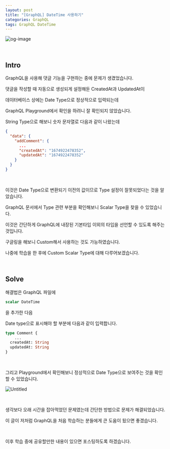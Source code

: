 ```yaml
---
layout: post
title: "[GraphQL] DateTime 사용하기"
categories: GraphQL
tags: GraphQL DateTime
---
```


![og-image](https://user-images.githubusercontent.com/108377235/215277480-3e5b5d6c-7296-497d-ba70-1a32a04402be.png)

<br/>

## Intro

GraphQL을 사용해 댓글 기능을 구현하는 중에 문제가 생겼었습니다.

댓글을 작성할 때 자동으로 생성되게 설정해둔 CreatedAt과 UpdatedAt이

데이터베이스 상에는 Date Type으로 정상적으로 입력되는데

GraphQL Playground에서 확인을 하려니 잘 확인되지 않았습니다.

String Type으로 해보니 숫자 문자열로 다음과 같이 나왔는데

```json
{
  "data": {
    "addComment": {
      ...
      "createdAt": "1674922478352",
      "updatedAt": "1674922478352"
    }
  }
}
```

<br/>

이것은 Date Type으로 변환되기 이전의 값이므로 Type 설정이 잘못되었다는 것을 알았습니다.

GraphQL 문서에서 Type 관련 부분을 확인해보니 Scalar Type을 찾을 수 있었습니다.

이것은 간단하게 GraphQL에 내장된 기본타입 이외의 타입을 선언할 수 있도록 해주는 것입니다.

구글링을 해보니 Custom해서 사용하는 것도 가능하였습니다.

나중에 학습을 한 후에 Custom Scalar Type에 대해 다루어보겠습니다.

<br/>

## Solve

해결법은 GraphQL 파일에

```graphql
scalar DateTime
```

을 추가한 다음

Date type으로 표시해야 할 부분에 다음과 같이 입력합니다.

```graphql
type Comment {
	...
  createdAt: String
  updatedAt: String
}
```

<br/>

그리고 Playground에서 확인해보니 정상적으로 Date Type으로 보여주는 것을 확인할 수 있었습니다.

![Untitled](https://user-images.githubusercontent.com/108377235/215277536-0fdc9e2a-7ee8-4230-ad26-1d7f32ddf1fc.png)

<br/>

생각보다 오래 시간을 잡아먹었던 문제였는데 간단한 방법으로 문제가 해결되었습니다.

이 글이 저처럼 GraphQL을 처음 학습하는 분들에게 큰 도움이 됬으면 좋겠습니다.

<br/>

이후 학습 중에 공유할만한 내용이 있으면 포스팅하도록 하겠습니다.
